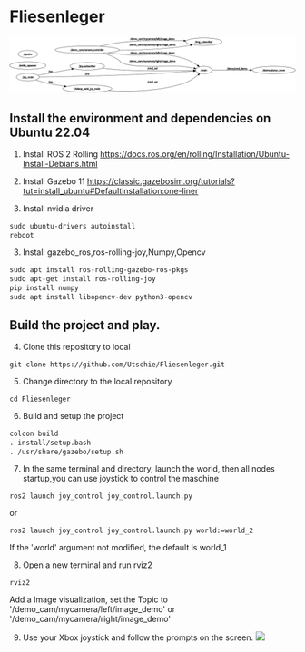 # Fliesenleger
![](https://github.com/Utschie/Fliesenleger/blob/master/rosgraph.png)
## Install the environment and dependencies on Ubuntu 22.04
1. Install ROS 2 Rolling <https://docs.ros.org/en/rolling/Installation/Ubuntu-Install-Debians.html>

2. Install Gazebo 11 <https://classic.gazebosim.org/tutorials?tut=install_ubuntu#Defaultinstallation:one-liner>

3. Install nvidia driver  
```
sudo ubuntu-drivers autoinstall
reboot
```

3. Install gazebo_ros,ros-rolling-joy,Numpy,Opencv

```
sudo apt install ros-rolling-gazebo-ros-pkgs
sudo apt-get install ros-rolling-joy
pip install numpy
sudo apt install libopencv-dev python3-opencv
```
## Build the project and play.
4. Clone this repository to local
```
git clone https://github.com/Utschie/Fliesenleger.git
```

5. Change directory to the local repository
```
cd Fliesenleger
```

6. Build and setup the project
```
colcon build
. install/setup.bash
. /usr/share/gazebo/setup.sh
```

7. In the same terminal and directory, launch the world, then all nodes startup,you can use joystick to control the maschine
```
ros2 launch joy_control joy_control.launch.py
```
or  
```
ros2 launch joy_control joy_control.launch.py world:=world_2
```
If the 'world' argument not modified, the default is world_1

8. Open a new terminal and run rviz2
```
rviz2
```
Add a Image visualization, set the Topic to '/demo_cam/mycamera/left/image_demo' or '/demo_cam/mycamera/right/image_demo'

9. Use your Xbox joystick and follow the prompts on the screen.
![](https://github.com/Utschie/Fliesenleger/blob/master/video.gif)

